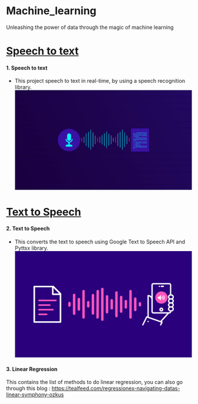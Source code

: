 # Machine_learning
Unleashing the power of data through the magic of machine learning


# [Speech to text](https://github.com/Mohankrish08/Machine_learning/blob/main/Speech%20to%20text/Speech%20to%20Text.ipynb)
#### 1. Speech to text 
* This project speech to text in real-time, by using a speech recognition library.
![](https://github.com/Mohankrish08/Machine_learning/blob/main/images/Speech%20to%20text.webp)

# [Text to Speech](https://github.com/Mohankrish08/Machine_learning/blob/main/Text%20to%20Speech/Text%20to%20Speech.ipynb)
#### 2. Text to Speech
* This converts the text to speech using Google Text to Speech API and Pyttsx library.
![](https://github.com/Mohankrish08/Machine_learning/blob/main/images/Text%20to%20speech.png)

#### 3. Linear Regression
This contains the list of methods to do linear regression,
you can also go through this blog : https://tealfeed.com/regressionex-navigating-datas-linear-symphony-ozkus
